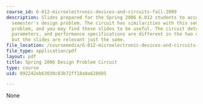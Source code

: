```yaml
---
course_id: 6-012-microelectronic-devices-and-circuits-fall-2009
description: Slides prepared for the Spring 2006 6.012 students to accompany that
  semester's design problem. The circuit has similarities with this semester's design
  problem, and you may find these slides to be useful. The circuit details, device
  parameters, and performance specifications are different in the two design problems,
  but the slides are relevant just the same.
file_location: /coursemedia/6-012-microelectronic-devices-and-circuits-fall-2009/092242eb63030c83b72ff18a0a628605_MIT6_012F09_design_s06.pdf
file_type: application/pdf
layout: pdf
title: Spring 2006 Design Problem Circuit
type: course
uid: 092242eb63030c83b72ff18a0a628605

---
```

None